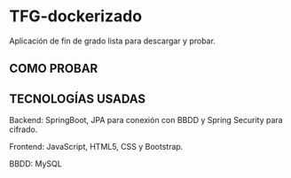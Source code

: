 # TFG-dockerizado
Aplicación de fin de grado lista para descargar y probar. 



COMO PROBAR
-----------


 
TECNOLOGÍAS USADAS
------------------
Backend:
SpringBoot, JPA para conexión con BBDD y Spring Security para cifrado.

Frontend:
JavaScript, HTML5, CSS y Bootstrap.

BBDD:
MySQL
